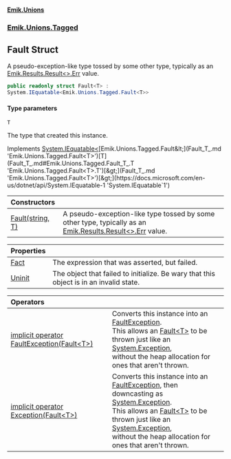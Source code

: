 #### [Emik.Unions](index.md 'index')
### [Emik.Unions.Tagged](Emik.Unions.Tagged.md 'Emik.Unions.Tagged')

## Fault<T> Struct

A pseudo-exception-like type tossed by some other type, typically as an [Emik.Results.Result&lt;&gt;.Err](https://docs.microsoft.com/en-us/dotnet/api/Emik.Results.Result-2.Err 'Emik.Results.Result`2.Err') value.

```csharp
public readonly struct Fault<T> :
System.IEquatable<Emik.Unions.Tagged.Fault<T>>
```
#### Type parameters

<a name='Emik.Unions.Tagged.Fault_T_.T'></a>

`T`

The type that created this instance.

Implements [System.IEquatable&lt;](https://docs.microsoft.com/en-us/dotnet/api/System.IEquatable-1 'System.IEquatable`1')[Emik.Unions.Tagged.Fault&lt;](Fault_T_.md 'Emik.Unions.Tagged.Fault<T>')[T](Fault_T_.md#Emik.Unions.Tagged.Fault_T_.T 'Emik.Unions.Tagged.Fault<T>.T')[&gt;](Fault_T_.md 'Emik.Unions.Tagged.Fault<T>')[&gt;](https://docs.microsoft.com/en-us/dotnet/api/System.IEquatable-1 'System.IEquatable`1')

| Constructors | |
| :--- | :--- |
| [Fault(string, T)](Fault_T_..ctor.ha9nJIPzXulguG3ilhktmQ.md 'Emik.Unions.Tagged.Fault<T>.Fault(string, T)') | A pseudo-exception-like type tossed by some other type, typically as an [Emik.Results.Result&lt;&gt;.Err](https://docs.microsoft.com/en-us/dotnet/api/Emik.Results.Result-2.Err 'Emik.Results.Result`2.Err') value. |

| Properties | |
| :--- | :--- |
| [Fact](Fault_T_.Fact.md 'Emik.Unions.Tagged.Fault<T>.Fact') | The expression that was asserted, but failed. |
| [Uninit](Fault_T_.Uninit.md 'Emik.Unions.Tagged.Fault<T>.Uninit') | The object that failed to initialize. Be wary that this object is in an invalid state. |

| Operators | |
| :--- | :--- |
| [implicit operator FaultException(Fault&lt;T&gt;)](Fault_T_.op_Implicit.rFaXvNtlINb+xYCURlhuQg.md 'Emik.Unions.Tagged.Fault<T>.op_Implicit Emik.Unions.Tagged.FaultException(Emik.Unions.Tagged.Fault<T>)') | Converts this instance into an [FaultException](FaultException.md 'Emik.Unions.Tagged.FaultException').<br/>This allows an [Fault&lt;T&gt;](Fault_T_.md 'Emik.Unions.Tagged.Fault<T>') to be thrown just like an [System.Exception](https://docs.microsoft.com/en-us/dotnet/api/System.Exception 'System.Exception'),<br/>without the heap allocation for ones that aren't thrown. |
| [implicit operator Exception(Fault&lt;T&gt;)](Fault_T_.op_Implicit.ZUkIUhg392hX+8PiRPKGTA.md 'Emik.Unions.Tagged.Fault<T>.op_Implicit System.Exception(Emik.Unions.Tagged.Fault<T>)') | Converts this instance into an [FaultException](FaultException.md 'Emik.Unions.Tagged.FaultException'), then downcasting as [System.Exception](https://docs.microsoft.com/en-us/dotnet/api/System.Exception 'System.Exception').<br/>This allows an [Fault&lt;T&gt;](Fault_T_.md 'Emik.Unions.Tagged.Fault<T>') to be thrown just like an [System.Exception](https://docs.microsoft.com/en-us/dotnet/api/System.Exception 'System.Exception'),<br/>without the heap allocation for ones that aren't thrown. |
